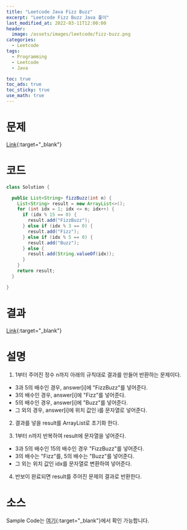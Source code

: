 ```yaml
---
title: "Leetcode Java Fizz Buzz"
excerpt: "Leetcode Fizz Buzz Java 풀이"
last_modified_at: 2022-03-11T12:00:00
header:
  image: /assets/images/leetcode/fizz-buzz.png
categories:
  - Leetcode
tags:
  - Programming
  - Leetcode
  - Java

toc: true
toc_ads: true
toc_sticky: true
use_math: true
---
```

# 문제
[Link](https://leetcode.com/problems/fizz-buzz/){:target="_blank"}

# 코드
```java
class Solution {

  public List<String> fizzBuzz(int n) {
    List<String> result = new ArrayList<>();
    for (int idx = 1; idx <= n; idx++) {
      if (idx % 15 == 0) {
        result.add("FizzBuzz");
      } else if (idx % 3 == 0) {
        result.add("Fizz");
      } else if (idx % 5 == 0) {
        result.add("Buzz");
      } else {
        result.add(String.valueOf(idx));
      }
    }
    return result;
  }

}
```

# 결과
[Link](https://leetcode.com/submissions/detail/657577727/){:target="_blank"}

# 설명
1. 1부터 주어진 정수 n까지 아래의 규칙대로 결과를 만들어 반환하는 문제이다.
- 3과 5의 배수인 경우, answer[i]에 "FizzBuzz"를 넣어준다.
- 3의 배수인 경우, answer[i]에 "Fizz"를 넣어준다.
- 5의 배수인 경우, answer[i]에 "Buzz"를 넣어준다.
- 그 외의 경우, answer[i]에 위치 값인 i를 문자열로 넣어준다.

2. 결과를 넣을 result를 ArrayList로 초기화 한다.

3. 1부터 n까지 반복하여 result에 문자열을 넣어준다.
- 3과 5의 배수인 15의 배수인 경우 "FizzBuzz"를 넣어준다.
- 3의 배수는 "Fizz"를, 5의 배수는 "Buzz"를 넣어준다.
- 그 외는 위치 값인 idx를 문자열로 변환하여 넣어준다.

4. 반보이 완료되면 result를 주어진 문제의 결과로 반환한다.

# 소스
Sample Code는 [여기](https://github.com/GracefulSoul/leetcode/blob/master/src/main/java/gracefulsoul/problems/FizzBuzz.java){:target="_blank"}에서 확인 가능합니다.